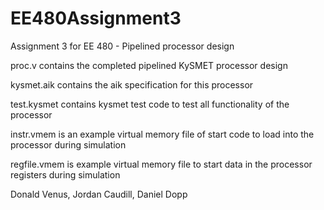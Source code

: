 # EE480Assignment3

Assignment 3 for EE 480 - Pipelined processor design

proc.v contains the completed pipelined KySMET processor design

kysmet.aik contains the aik specification for this processor

test.kysmet contains kysmet test code to test all functionality of the processor

instr.vmem is an example virtual memory file of start code to load into the processor during simulation

regfile.vmem is example virtual memory file to start data in the processor registers during simulation

Donald Venus, Jordan Caudill, Daniel Dopp
